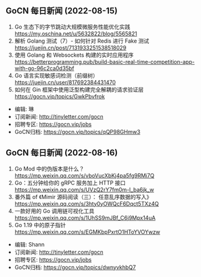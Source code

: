 ## GoCN 每日新闻 (2022-08-15)

1. Go 生态下的字节跳动大规模微服务性能优化实践 https://my.oschina.net/u/5632822/blog/5565821
2. 解析 Golang 测试（7）- 如何针对 Redis 进行 Fake 测试 https://juejin.cn/post/7131933251538518029
3. 使用 Golang 和 Websockets 构建的实时应用程序 https://betterprogramming.pub/build-basic-real-time-competition-app-with-go-96c2ca0d35bf
4. Go 语言实现敏感词检测（前缀树）https://juejin.cn/user/817692384431470
5. 如何在 Gin 框架中使用泛型构建完全解耦的请求验证层 https://gocn.vip/topics/GwkPbvfrok

- 编辑: 琳 
- 订阅新闻: http://tinyletter.com/gocn
- 招聘专区: https://gocn.vip/jobs
- GoCN归档: https://gocn.vip/topics/qQP98GHmw3

## GoCN 每日新闻 (2022-08-16)

1. Go Mod 中的伪版本是什么？ https://mp.weixin.qq.com/s/vboVucXbKj4pa5fg9RMi7Q
2. Go：五分钟给你的 gRPC 服务加上 HTTP 接口 https://mp.weixin.qq.com/s/UVzQ2rY7fm0m-I_ba6jk_w
3. 番外篇 of 《Mimir 源码阅读（三）： 任意乱序数据的写入》
https://mp.weixin.qq.com/s/3hty0yOWQcF6Dqct5TXz4Q
4. 一款好用的 Go 调用链可视化工具 https://mp.weixin.qq.com/s/1UhSS9mJBf_C6j9Mpx14uA
5. Go 1.19 中的原子指针 https://mp.weixin.qq.com/s/EGMKbpPxrtO1HToYVOYwzw

- 编辑: Shann 
- 订阅新闻: http://tinyletter.com/gocn
- 招聘专区: https://gocn.vip/jobs
- GoCN归档: https://gocn.vip/topics/dwnyvkhbQ7